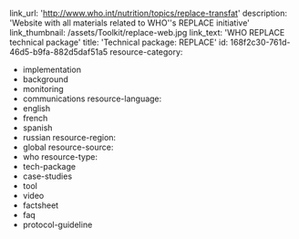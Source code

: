 link_url: 'http://www.who.int/nutrition/topics/replace-transfat'
description: 'Website with all materials related to WHO''s REPLACE initiative'
link_thumbnail: /assets/Toolkit/replace-web.jpg
link_text: 'WHO REPLACE technical package'
title: 'Technical package: REPLACE'
id: 168f2c30-761d-46d5-b9fa-882d5daf51a5
resource-category:
  - implementation
  - background
  - monitoring
  - communications
resource-language:
  - english
  - french
  - spanish
  - russian
resource-region:
  - global
resource-source:
  - who
resource-type:
  - tech-package
  - case-studies
  - tool
  - video
  - factsheet
  - faq
  - protocol-guideline
